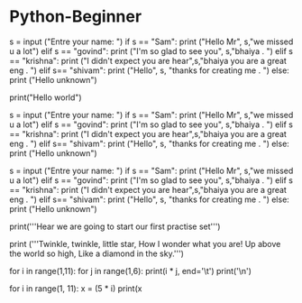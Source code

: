 # Python-Beginner



s = input ("Entre your name: ")
if s == "Sam":
 print ("Hello Mr", s,"we missed u a lot")
elif s == "govind":
 print ("I'm so glad to see you", s,"bhaiya . ")
elif s == "krishna":
 print ("I didn't expect you are hear",s,"bhaiya you are a great eng . ")
elif s== "shivam":
    print ("Hello", s, "thanks for creating me . ")
else:
 print ("Hello unknown")





print("Hello world")

s = input ("Entre your name: ")
if s == "Sam":
 print ("Hello Mr", s,"we missed u a lot")
elif s == "govind":
 print ("I'm so glad to see you", s,"bhaiya . ")
elif s == "krishna":
 print ("I didn't expect you are hear",s,"bhaiya you are a great eng . ")
elif s== "shivam":
    print ("Hello", s, "thanks for creating me . ")
else:
 print ("Hello unknown")


s = input ("Entre your name: ")
if s == "Sam":
 print ("Hello Mr", s,"we missed u a lot")
elif s == "govind":
 print ("I'm so glad to see you", s,"bhaiya . ")
elif s == "krishna":
 print ("I didn't expect you are hear",s,"bhaiya you are a great eng . ")
elif s== "shivam":
    print ("Hello", s, "thanks for creating me . ")
else:
 print ("Hello unknown")


print('''Hear we are going to start our first  practise set''')

print ('''Twinkle, twinkle, little star,
How I wonder what you are!
Up above the world so high,
Like a diamond in the sky.''')

for i in range(1,11):
    for j in range(1,6):
        print(i * j, end='\t')
    print('\n')

for i in range(1, 11):
    x = (5 * i)
    print(x
    
